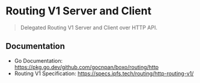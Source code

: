 Routing V1 Server and Client
=======================

> Delegated Routing V1 Server and Client over HTTP API.

## Documentation

- Go Documentation: https://pkg.go.dev/github.com/gocnpan/boxo/routing/http
- Routing V1 Specification: https://specs.ipfs.tech/routing/http-routing-v1/
